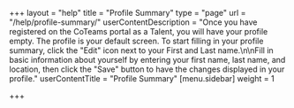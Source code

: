 +++
layout = "help"
title = "Profile Summary"
type = "page"
url = "/help/profile-summary/"
userContentDescription = "Once you have registered on the CoTeams portal as a Talent, you will have your profile empty. The profile is your default screen. To start filling in your profile summary, click the \"Edit\" icon next to your First and Last name.\n\nFill in basic information about yourself by entering your first name, last name, and location, then click the \"Save\" button to have the changes displayed in your profile."
userContentTitle = "Profile Summary"
[menu.sidebar]
weight = 1

+++
